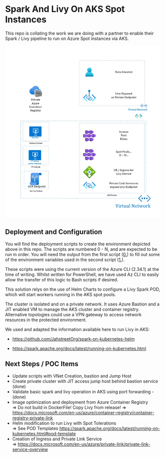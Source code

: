 # Spark And Livy On AKS Spot Instances

This repo is collating the work we are doing with a partner to enable their Spark / Livy pipeline to run on Azure Spot instances via AKS.

![Solution Architecture Diagram](./img/Solution%20Architecture.jpg)

## Deployment and Configuration

You will find the deployment scripts to create the environment depicted above in this repo.
The scripts are numbered 0 - N, and are expected to be run in order.
You will need the output from the first script ([0.](/DeploymentScripts/0.create-service-principal-and-ssh-key-pair.ps1)) to fill out some of the environment variables used in the second script ([1.](/DeploymentScripts/1.setenv.ps1)).

These scripts were using the current version of the Azure CLI (2.34.1) at the time of writing.
Whilst written for PowerShell, we have used Az CLI to easily allow the transfer of this logic to Bash scripts if desired.

This solution relys on the use of Helm Charts to configure a Livy Spark POD, which will start workers running in the AKS spot pools.

The cluster is isolated and on a private network. It uses Azure Bastion and a JIT enabled VM to manage the AKS cluster and container registry.  
Alternative topologies could use a VPN gateway to access network resources in the protected environment. 

We used and adapted the information available here to run Livy in AKS:

- https://github.com/JahstreetOrg/spark-on-kubernetes-helm 
  
- https://spark.apache.org/docs/latest/running-on-kubernetes.html
  
 ## Next Steps / POC Items
  - Update scripts with VNet Creation, bastion and Jump Host
  - Create private cluster with JIT access jump host behind bastion service (done)
  - Validate basic spark and livy operation in AKS using port forwarding - (done)
  - Image optimization and deployment from Azure Container Registry  
     => Do not build in DockerFile! Copy Livy from release!
     => https://docs.microsoft.com/en-us/azure/container-registry/container-registry-private-link
  - Helm modification to run Livy with Spot Tolerations  
     => See POD Templates https://spark.apache.org/docs/latest/running-on-kubernetes.html#pod-template
  - Creation of Ingress and Private Link Service  
     => https://docs.microsoft.com/en-us/azure/private-link/private-link-service-overview
